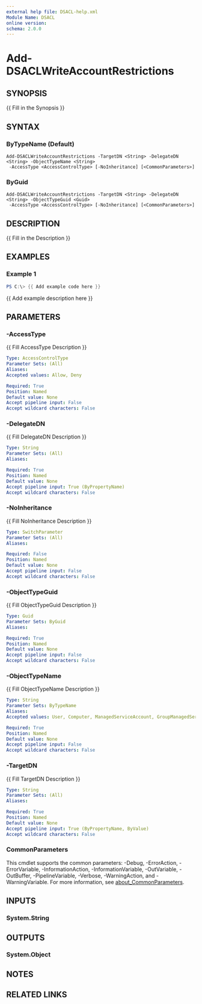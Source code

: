 ```yaml
---
external help file: DSACL-help.xml
Module Name: DSACL
online version:
schema: 2.0.0
---
```


# Add-DSACLWriteAccountRestrictions

## SYNOPSIS
{{ Fill in the Synopsis }}

## SYNTAX

### ByTypeName (Default)
```
Add-DSACLWriteAccountRestrictions -TargetDN <String> -DelegateDN <String> -ObjectTypeName <String>
 -AccessType <AccessControlType> [-NoInheritance] [<CommonParameters>]
```

### ByGuid
```
Add-DSACLWriteAccountRestrictions -TargetDN <String> -DelegateDN <String> -ObjectTypeGuid <Guid>
 -AccessType <AccessControlType> [-NoInheritance] [<CommonParameters>]
```

## DESCRIPTION
{{ Fill in the Description }}

## EXAMPLES

### Example 1
```powershell
PS C:\> {{ Add example code here }}
```

{{ Add example description here }}

## PARAMETERS

### -AccessType
{{ Fill AccessType Description }}

```yaml
Type: AccessControlType
Parameter Sets: (All)
Aliases:
Accepted values: Allow, Deny

Required: True
Position: Named
Default value: None
Accept pipeline input: False
Accept wildcard characters: False
```

### -DelegateDN
{{ Fill DelegateDN Description }}

```yaml
Type: String
Parameter Sets: (All)
Aliases:

Required: True
Position: Named
Default value: None
Accept pipeline input: True (ByPropertyName)
Accept wildcard characters: False
```

### -NoInheritance
{{ Fill NoInheritance Description }}

```yaml
Type: SwitchParameter
Parameter Sets: (All)
Aliases:

Required: False
Position: Named
Default value: None
Accept pipeline input: False
Accept wildcard characters: False
```

### -ObjectTypeGuid
{{ Fill ObjectTypeGuid Description }}

```yaml
Type: Guid
Parameter Sets: ByGuid
Aliases:

Required: True
Position: Named
Default value: None
Accept pipeline input: False
Accept wildcard characters: False
```

### -ObjectTypeName
{{ Fill ObjectTypeName Description }}

```yaml
Type: String
Parameter Sets: ByTypeName
Aliases:
Accepted values: User, Computer, ManagedServiceAccount, GroupManagedServiceAccount

Required: True
Position: Named
Default value: None
Accept pipeline input: False
Accept wildcard characters: False
```

### -TargetDN
{{ Fill TargetDN Description }}

```yaml
Type: String
Parameter Sets: (All)
Aliases:

Required: True
Position: Named
Default value: None
Accept pipeline input: True (ByPropertyName, ByValue)
Accept wildcard characters: False
```

### CommonParameters
This cmdlet supports the common parameters: -Debug, -ErrorAction, -ErrorVariable, -InformationAction, -InformationVariable, -OutVariable, -OutBuffer, -PipelineVariable, -Verbose, -WarningAction, and -WarningVariable. For more information, see [about_CommonParameters](http://go.microsoft.com/fwlink/?LinkID=113216).

## INPUTS

### System.String

## OUTPUTS

### System.Object
## NOTES

## RELATED LINKS
